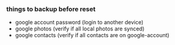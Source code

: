 ### things to backup before reset

- google account password (login to another device)
- google photos (verify if all local photos are synced)
- google contacts (verify if all contacts are on google-account)
